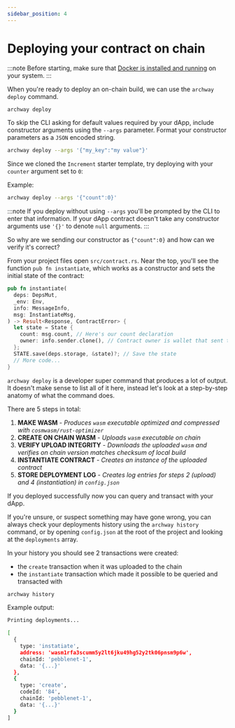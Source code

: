 ```yaml
---
sidebar_position: 4
---
```


# Deploying your contract on chain

:::note
Before starting, make sure that [Docker is installed and running](https://www.docker.com/get-started) on your system.
:::

When you're ready to deploy an on-chain build, we can use the `archway deploy` command.

```bash
archway deploy
```

To skip the CLI asking for default values required by your dApp, include constructor arguments using the `--args` parameter. Format your constructor parameters as a `JSON` encoded string.

```bash
archway deploy --args '{"my_key":"my value"}'
```

Since we cloned the `Increment` starter template, try deploying with your `counter` argument set to `0`:

Example:

```bash
archway deploy --args '{"count":0}'
```

:::note
If you deploy without using `--args` you'll be prompted by the CLI to enter that information. If your dApp contract doesn't take any constructor arguments use `'{}'` to denote `null` arguments.
:::

So why are we sending our constructor as `{"count":0}` and how can we verify it's correct?

From your project files open `src/contract.rs`. Near the top, you'll see the function `pub fn instantiate`, which works as a constructor and sets the initial state of the contract:

```rust
pub fn instantiate(
  deps: DepsMut,
  _env: Env,
  info: MessageInfo,
  msg: InstantiateMsg,
) -> Result<Response, ContractError> {
  let state = State {
    count: msg.count, // Here's our count declaration
    owner: info.sender.clone(), // Contract owner is wallet that sent tx
  };
  STATE.save(deps.storage, &state)?; // Save the state
  // More code...
}
```

<!-- XXX TODO: put a video here in place of output -->

`archway deploy` is a developer super command that produces a lot of output. It doesn't make sense to list all of it here, instead let's look at a step-by-step anatomy of what the command does.

There are 5 steps in total:

1. **MAKE WASM** - _Produces `wasm` executable optimized and compressed with `cosmwasm/rust-optimizer`_
2. **CREATE ON CHAIN WASM** - _Uploads `wasm` executable on chain_
3. **VERIFY UPLOAD INTEGRITY** - _Downloads the uploaded `wasm` and verifies on chain version matches checksum of local build_
4. **INSTANTIATE CONTRACT** - _Creates an instance of the uploaded contract_
5. **STORE DEPLOYMENT LOG** - _Creates log entries for steps 2 (upload) and 4 (instantiation) in `config.json`_

If you deployed successfully now you can query and transact with your dApp.

If you're unsure, or suspect something may have gone wrong, you can always check your deployments history using the `archway history` command, or by opening `config.json` at the root of the project and looking at the `deployments` array.

In your history you should see 2 transactions were created:

- the `create` transaction when it was uploaded to the chain
- the `instantiate` transaction which made it possible to be queried and transacted with

```bash
archway history
```

Example output:

```bash
Printing deployments...

[
  {
    type: 'instatiate',
    address: 'wasm1rfa3scumm5y2lt6jku49hg52y2tk06pnsm9p6w',
    chainId: 'pebblenet-1',
    data: '{...}'
  },
  {
    type: 'create',
    codeId: '84',
    chainId: 'pebblenet-1',
    data: '{...}'
  }
]
```
